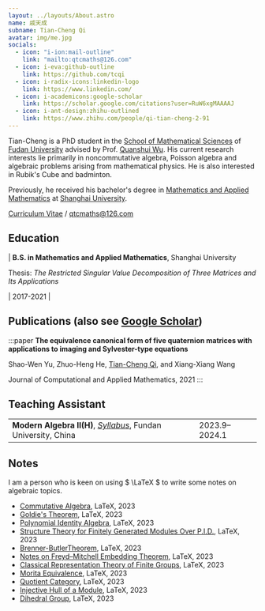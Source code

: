 ```yaml
---
layout: ../layouts/About.astro
name: 戚天成
subname: Tian-Cheng Qi
avatar: img/me.jpg
socials:
  - icon: "i-ion:mail-outline"
    link: "mailto:qtcmaths@126.com"
  - icon: i-eva:github-outline
    link: https://github.com/tcqi
  - icon: i-radix-icons:linkedin-logo
    link: https://www.linkedin.com/
  - icon: i-academicons:google-scholar
    link: https://scholar.google.com/citations?user=RuW6xgMAAAAJ
  - icon: i-ant-design:zhihu-outlined
    link: https://www.zhihu.com/people/qi-tian-cheng-2-91
---
```


Tian-Cheng is a PhD student in the [School of Mathematical Sciences](https://math.fudan.edu.cn/) of [Fudan University](https://www.fudan.edu.cn/) advised by Prof. [Quanshui Wu](https://math.fudan.edu.cn/fa/05/c30607a326149/page.htm). His current research interests lie primarily in noncommutative algebra, Poisson algebra and algebraic problems arising from mathematical physics. He is also interested in Rubik's Cube and badminton.

Previously, he received his bachelor's degree in [Mathematics and Applied Mathematics](http://math.shu.edu.cn/) at [Shanghai University](https://www.shu.edu.cn/). 

[Curriculum Vitae](/files/cv/en.pdf) / qtcmaths@126.com


## Education

| **B.S. in Mathematics and Applied Mathematics**, Shanghai University <p>Thesis: _The Restricted Singular Value Decomposition of Three Matrices and Its Applications_</p> | 2017-2021 |


## Publications <span text-base>(also see <a href="https://scholar.google.com/citations?view_op=list_works&hl=zh-CN&user=AJw6n3EAAAAJ&gmla=AJ1KiT37cxK4RNd13wPL7wbB_yWehQGd2TRAP9HiTwFyGiaGOuyl-K3ns8Vbdry_lkaPNhWWMfgT-KsCL47oviL4RAcQQ6xcShsvSIxtVfpShkVf-Mn0QEc" target="_blank" rel="noopener noreferrer">Google Scholar</a>)</span>

:::paper
**The equivalence canonical form of five quaternion matrices with applications to imaging and Sylvester-type equations**

Shao-Wen Yu, Zhuo-Heng He, <u>Tian-Cheng Qi</u>, and Xiang-Xiang Wang

Journal of Computational and Applied Mathematics, 2021
:::



## Teaching Assistant

|                                                                                                                                                             |           |
| ----------------------------------------------------------------------------------------------------------------------------------------------------------- | --------- |
| **Modern Algebra II(H)**, _[Syllabus](/files/syllabus/MATH130143h.03-2023-2024-1.pdf)_, Fundan University, China                                                             | 2023.9–2024.1 |



## Notes
I am a person who is keen on using  $ \LaTeX $ to write some notes on algebraic topics.
- [Commutative Algebra](/files/notes/CA2-2023.pdf), LaTeX, 2023
- [Goldie's Theorem](/files/notes/GoldieThm.pdf), LaTeX, 2023
- [Polynomial Identity Algebra](/files/notes/PIalg2013.pdf), LaTeX, 2023
- [Structure Theory for Finitely Generated Modules Over P.I.D.](/files/notes/fgmodulePID.pdf), LaTeX, 2023
- [Brenner-ButlerTheorem](/files/notes/Brenner-ButlerTheorem.pdf), LaTeX, 2023
- [Notes on Freyd–Mitchell Embedding Theorem](/files/notes/Freyd–Mitchellembedding.pdf), LaTeX, 2023
- [Classical Representation Theory of Finite Groups](/files/notes/repfintegrp.pdf), LaTeX, 2023
- [Morita Equivalence](/files/notes/Moritaequiv.pdf), LaTeX, 2023
- [Quotient Category](/files/notes/quotientcat.pdf), LaTeX, 2023
- [Injective Hull of a Module](/files/notes/injhullofmodule.pdf), LaTeX, 2023
- [Dihedral Group](/files/notes/Dihedralgroup.pdf), LaTeX, 2023



